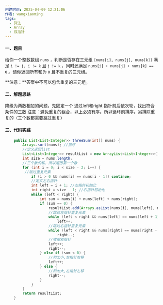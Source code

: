 ```yaml
---
创建时间: 2025-04-09 12:21:06
作者: wangxiaoming
tags:
  - 算法
  - Array
  - 双指针
---
```


#### 一、题目

给你一个整数数组 `nums` ，判断是否存在三元组 `[nums[i], nums[j], nums[k]]` 满足 `i != j`、`i != k` 且 `j != k` ，同时还满足 `nums[i] + nums[j] + nums[k] == 0` 。请你返回所有和为 `0` 且不重复的三元组。

**注意：**答案中不可以包含重复的三元组。

#### 二、解题思路
降级为两数相加的问题，先固定一个
通过left和right 指针前后依次轮，找出符合条件的三数
注意：避免重复的组合，以上必须有序，所以循环前排序，另排除重复的（三个数都需要跳过重复）

#### 三、代码实践
```java
    public List<List<Integer>> threeSum(int[] nums) {
        Arrays.sort(nums); //排序
        //定义返回list
        List<List<Integer>> resultList = new ArrayList<List<Integer>>(); 
        int size = nums.length;
        //三个数的和，所以遍历第一个数
        for (int i = 0; i < size - 2; i++) {
         //跳过重复元素
            if (i > 0 && nums[i] == nums[i - 1]) continue;
            //定义左右指针
            int left = i + 1; //左指针初始化
            int right = size - 1; //右指针初始化
            while (left < right) {
                int sum = nums[i] + nums[left] + nums[right];
                if (sum == 0) {
                    resultList.add(Arrays.asList(nums[i], nums[left], nums[right]));
                    //跳过左指针重复元素
                    while (left < right && nums[left] == nums[left + 1])
                        left++;
                    //跳过右指针重复元素
                    while (left < right && nums[right] == nums[right - 1])
                        right--;
                    //收缩双指针
                    left++;
                    right--;
                } else if (sum < 0) {
                    //和太小,左指针右移
                    left++;
                } else {
                    //和太大,右指针左移
                    right--;
                }
            }
        }
        return resultList;
    }
```
